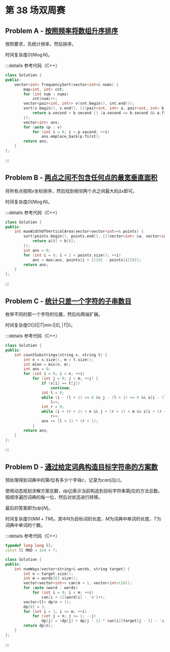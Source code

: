 # 第 38 场双周赛

## Problem A - [按照频率将数组升序排序](https://leetcode.cn/problems/sort-array-by-increasing-frequency/)

按照要求，先统计频率，然后排序。

时间复杂度$O(N\log N)$。

:::details 参考代码（C++）

```cpp
class Solution {
public:
    vector<int> frequencySort(vector<int>& nums) {
        map<int, int> cnt;
        for (int num : nums)
            cnt[num]++;
        vector<pair<int, int>> v(cnt.begin(), cnt.end());
        sort(v.begin(), v.end(), [](pair<int, int> a, pair<int, int> b){
            return a.second < b.second || (a.second == b.second && a.first > b.first);
        });
        vector<int> ans;
        for (auto &p : v)
            for (int i = 0; i < p.second; ++i)
                ans.emplace_back(p.first);
        return ans;
    }
};
```

:::

## Problem B - [两点之间不包含任何点的最宽垂直面积](https://leetcode.cn/problems/widest-vertical-area-between-two-points-containing-no-points/)

将所有点按照$x$坐标排序，然后找到相邻两个点之间最大的$\Delta x$即可。

时间复杂度$O(N\log N)$。

:::details 参考代码（C++）

```cpp
class Solution {
public:
    int maxWidthOfVerticalArea(vector<vector<int>>& points) {
        sort(points.begin(), points.end(), [](vector<int> &a, vector<int> &b){
            return a[0] < b[0];
        });
        int ans = 0;
        for (int i = 0; i + 1 < points.size(); ++i)
            ans = max(ans, points[i + 1][0] - points[i][0]);
        return ans;
    }
};
```

:::

## Problem C - [统计只差一个字符的子串数目](https://leetcode.cn/problems/count-substrings-that-differ-by-one-character/)

枚举不同的那一个字符的位置，然后向两端扩展。

时间复杂度$O(|S||T|\min(|S|,|T|))$。

:::details 参考代码（C++）

```cpp
class Solution {
public:
    int countSubstrings(string s, string t) {
        int n = s.size(), m = t.size();
        int mlen = min(n, m);
        int ans = 0;
        for (int i = 0; i < n; ++i)
            for (int j = 0; j < m; ++j) {
                if (s[i] == t[j])
                    continue;
                int l = 0;
                while (i - (l + 1) >= 0 && j - (l + 1) >= 0 && s[i - (l + 1)] == t[j - (l + 1)])
                    l++;
                int r = 0;
                while (i + (r + 1) < n && j + (r + 1) < m && s[i + (r + 1)] == t[j + (r + 1)])
                    r++;
                ans += (l + 1) * (r + 1);
            }
        return ans;
    }
};
```

:::

## Problem D - [通过给定词典构造目标字符串的方案数](https://leetcode.cn/problems/number-of-ways-to-form-a-target-string-given-a-dictionary/)

预处理得到词典中的第$i$位有多少个字母$c$，记录为$can[i][c]$。

使用动态规划求解方案总数，$dp[j]$表示当前构造到目标字符串第$j$位的方法总数。按顺序遍历词典的每一位，然后对状态进行转移。

最后的答案即为$dp[N]$。

时间复杂度$O(NM+TM)$。其中$N$为目标词的长度，$M$为词典中单词的长度，$T$为词典中单词的个数。

:::details 参考代码（C++）

```cpp
typedef long long ll;
const ll MOD = 1e9 + 7;

class Solution {
public:
    int numWays(vector<string>& words, string target) {
        int n = target.size();
        int m = words[0].size();
        vector<vector<int>> can(m + 1, vector<int>(26));
        for (auto &word : words)
            for (int i = 0; i < m; ++i) 
                can[i + 1][word[i] - 'a']++;
        vector<ll> dp(n + 1);
        dp[0] = 1;
        for (int i = 1; i <= m; ++i)
            for (int j = n; j >= 1; --j)
                dp[j] = (dp[j] + dp[j - 1] * can[i][target[j - 1] - 'a']) % MOD;
        return dp[n];
    }
};
```

:::
